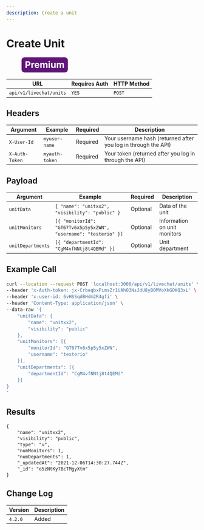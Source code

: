 ```yaml
---
description: Create a unit
---
```


# Create Unit

<figure><img src="../../../../../../../.gitbook/assets/Premium.svg" alt=""><figcaption></figcaption></figure>

| URL                     | Requires Auth | HTTP Method |
| ----------------------- | ------------- | ----------- |
| `api/v1/livechat/units` | `YES`         | `POST`      |

## Headers

| Argument       | Example        | Required | Description                                                    |
| -------------- | -------------- | -------- | -------------------------------------------------------------- |
| `X-User-Id`    | `myuser-name`  | Required | Your username hash (returned after you log in through the API) |
| `X-Auth-Token` | `myauth-token` | Required | Your token (returned after you log in through the API)         |

## Payload

| Argument          | Example                                                          | Required | Description                  |
| ----------------- | ---------------------------------------------------------------- | -------- | ---------------------------- |
| `unitData`        | `{ "name": "unitxx2", "visibility": "public" }`                  | Optional | Data of the unit             |
| `unitMonitors`    | `[{ "monitorId": "GT67Tv6x5p5y5xZWN", "username": "testerio" }]` | Optional | Information on unit monitors |
| `unitDepartments` | `[{ "departmentId": "CgM4vfNNtj8t4QEMd" }]`                      | Optional | Unit department              |

## Example Call

```bash
curl --location --request POST 'localhost:3000/api/v1/livechat/units' \
--header 'x-Auth-token: jx-CrbeqbxPimsZr1UAhO3NsJdU8yB0MVoXkGOKQ3xL' \
--header 'x-user-id: 6vHSSqdBHdm2R4gfi' \
--header 'Content-Type: application/json' \
--data-raw '{
	"unitData": {
        "name": "unitxx2",
        "visibility": "public"
    },
    "unitMonitors": [{
        "monitorId": "GT67Tv6x5p5y5xZWN",
        "username": "testerio"
    }],
    "unitDepartments": [{
        "departmentId": "CgM4vfNNtj8t4QEMd"
    }]
}
'
```

## Results

```
{
    "name": "unitxx2",
    "visibility": "public",
    "type": "u",
    "numMonitors": 1,
    "numDepartments": 1,
    "_updatedAt": "2021-12-06T14:30:27.744Z",
    "_id": "o5zNtKy7BcTMgyXtm"
}
```

## Change Log

| Version | Description |
| ------- | ----------- |
| `4.2.0` | Added       |
